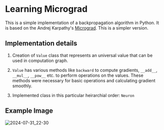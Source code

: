 # Learning Micrograd
This is a simple implementation of a backpropagation algorithm in Python. It is based on the Andrej Karpathy's [Micrograd](https://github.com/karpathy/micrograd). This is a simpler version.


## Implementation details

1.  Creation of `Value` class that represents an universal value that can be used in computation graph.

2. `Value` has various methods like `backward` to compute gradients, `__add__`, `__mul__`, `__pow__` etc. to perform operations on the values. These methods were necessary for basic operations and calculating gradient smoothly.

3. Implemented class in this particular heirarchial order: `Neuron`


## Example Image
![2024-07-31_22-30](https://github.com/user-attachments/assets/4a1317ad-cc29-4d50-84ce-1a6ad9639acd)
